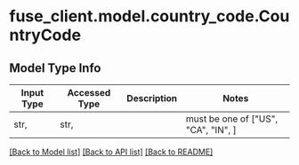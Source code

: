 # fuse_client.model.country_code.CountryCode

## Model Type Info
Input Type | Accessed Type | Description | Notes
------------ | ------------- | ------------- | -------------
str,  | str,  |  | must be one of ["US", "CA", "IN", ] 

[[Back to Model list]](../../README.md#documentation-for-models) [[Back to API list]](../../README.md#documentation-for-api-endpoints) [[Back to README]](../../README.md)

